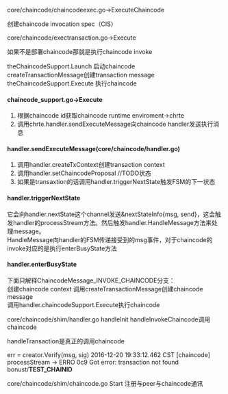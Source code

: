 core/chaincode/chaincodeexec.go->ExecuteChaincode

创建chaincode invocation spec（CIS）      

core/chaincode/exectransaction.go->Execute     

如果不是部署chaincode那就是执行chaincode invoke    

theChaincodeSupport.Launch 启动chaincode     
createTransactionMessage创建transaction message      
theChaincodeSupport.Execute 执行chaincode      

#### chaincode_support.go->Execute      
1. 根据chaincode id获取chaincode runtime enviroment->chrte      
2. 调用chrte.handler.sendExecuteMessage向chaincode handler发送执行消息    


#### handler.sendExecuteMessage(core/chaincode/handler.go)     
1. 调用handler.createTxContext创建transaction context     
2. 调用handler.setChaincodeProposal //TODO状态     
3. 如果是transaxtion的话调用handler.triggerNextState触发FSM的下一状态     

#### handler.triggerNextState    
它会向handler.nextState这个channel发送&nextStateInfo{msg, send}，这会触发handler的processStream方法。然后触发handler.HandleMessage方法来处理message。    
HandleMessage向handler的FSM传递接受到的msg事件，对于chaincode的invoke对应的是执行enterBusyState方法    

#### handler.enterBusyState    
下面只解释ChaincodeMessage_INVOKE_CHAINCODE分支：    
创建chaincode context
调用createTransactionMessage创建chaincode message    
调用handler.chaincodeSupport.Execute执行chaincode    

core/chaincode/shim/handler.go handleInit
handleInvokeChaincode调用chaincode

handleTransaction是真正的调用chaincode

err = creator.Verify(msg, sig)
2016-12-20 19:33:12.462 CST [chaincode] processStream -> ERRO 0c9 Got error: transaction not found bonust/**TEST_CHAINID**

core/chaincode/shim/chaincode.go Start 注册与peer与chaincode通讯
